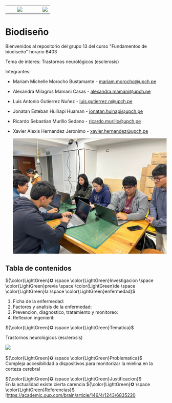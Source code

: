 <table>
   <tr>
      <td valign="top">
         &nbsp;&nbsp;&nbsp;&nbsp;&nbsp;&nbsp;&nbsp;&nbsp;<img src="https://www.grupolarabida.org/wp-content/uploads/2020/11/Copia-de-Imagotipo-PUCP-alta_resolucion-1.png" width="300">
      </td>
      <td valign ="middle">
         &nbsp;&nbsp;&nbsp;&nbsp;&nbsp;&nbsp;&nbsp;&nbsp;&nbsp;&nbsp;&nbsp;&nbsp;&nbsp;<img src="https://ialtura.cayetano.edu.pe/wp-content/uploads/sites/69/2023/10/LogoCayetanoFullColor.png" width="300">
      </td>
   </tr>
</table>

<h1>Biodiseño</h1>
Bienvenidos al repositorio del grupo 13 del curso "Fundamentos de biodiseño" horario B403

Tema de interes: Trastornos neurológicos (esclerosis)

Integrantes:
- Mariam Michelle Morocho Bustamante - mariam.morocho@upch.pe
- Alexandra Milagros Mamani Casas - alexandra.mamani@upch.pe
- Luis Antonio Gutierrez Nuñez - luis.gutierrez.n@upch.pe
- Jonatan Esteban Huiñapi Huaman - jonatan.huinapi@upch.pe
- Ricardo Sebastian Murillo Sedano -  ricardo.murillo@upch.pe
- Xavier Alexis Hernandez Jeronimo - xavier.hernandez@upch.pe

  <img src="Imagenes/group pic.jpg" width="500" />

<h2>Tabla de contenidos</h2>

${\color{LightGreen}✪ \space \color{LightGreen}Investigacion \space \color{LightGreen}previa \space \color{LightGreen}de \space \color{LightGreen}la \space \color{LightGreen}enfermedad}$

1. Ficha de la enfermedad:
2. Factores y analisis de la enfermedad:
3. Prevencion, diagnostico, tratamiento y monitoreo:
4. Reflexion ingenieril:  

${\color{LightGreen}✪ \space \color{LightGreen}Tematica}$

Trastornos neurológicos (esclerosis) 

<img src="https://encrypted-tbn0.gstatic.com/images?q=tbn:ANd9GcQT3j07IDiKsIEHoLznQWiIPJS87PHPTX5mZQ&s" width="300"/>

${\color{LightGreen}✪ \space \color{LightGreen}Problematica}$	
Compleja accesibilidad a dispositivos para monitorizar la mielina en la corteza cerebral

${\color{LightGreen}✪ \space \color{LightGreen}Justificacion}$	
En la actualidad existe cierta carencia 
${\color{LightGreen}✪ \space \color{LightGreen}Referencias}$
!https://academic.oup.com/brain/article/146/4/1243/6835220


 



